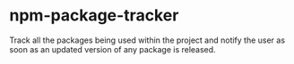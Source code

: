 # npm-package-tracker
Track all the packages being used within the project and notify the user as soon as an updated version of any package is released. 
